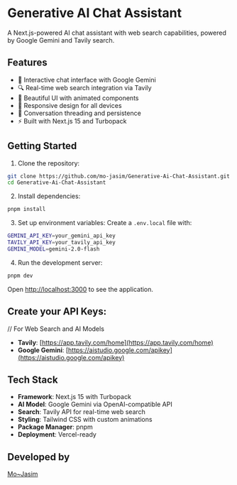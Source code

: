 # Generative AI Chat Assistant

A Next.js-powered AI chat assistant with web search capabilities, powered by Google Gemini and Tavily search.

## Features

- 💬 Interactive chat interface with Google Gemini
- 🔍 Real-time web search integration via Tavily
- 🎨 Beautiful UI with animated components
- 📱 Responsive design for all devices
- 🔄 Conversation threading and persistence
- ⚡ Built with Next.js 15 and Turbopack

## Getting Started

1. Clone the repository:

```bash
git clone https://github.com/mo-jasim/Generative-Ai-Chat-Assistant.git
cd Generative-Ai-Chat-Assistant
```

2. Install dependencies:

```bash
pnpm install
```

3. Set up environment variables:
   Create a `.env.local` file with:

```bash
GEMINI_API_KEY=your_gemini_api_key
TAVILY_API_KEY=your_tavily_api_key
GEMINI_MODEL=gemini-2.0-flash
```

4. Run the development server:

```bash
pnpm dev
```

Open [http://localhost:3000](http://localhost:3000) to see the application.

## Create your API Keys:
// For Web Search and AI Models
- **Tavily**: [https://app.tavily.com/home](https://app.tavily.com/home)
- **Google Gemini**: [https://aistudio.google.com/apikey](https://aistudio.google.com/apikey)


## Tech Stack

- **Framework**: Next.js 15 with Turbopack
- **AI Model**: Google Gemini via OpenAI-compatible API
- **Search**: Tavily API for real-time web search
- **Styling**: Tailwind CSS with custom animations
- **Package Manager**: pnpm
- **Deployment**: Vercel-ready

## Developed by

[Mo~Jasim](https://www.mojasim.com)